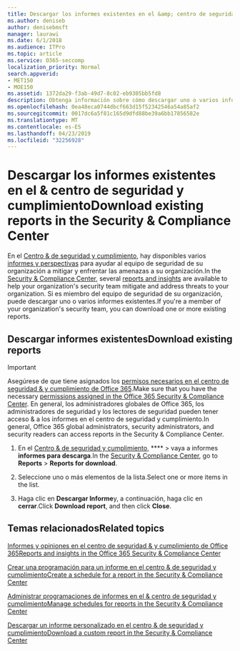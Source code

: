 ```yaml
---
title: Descargar los informes existentes en el &amp; centro de seguridad y cumplimiento
ms.author: deniseb
author: denisebmsft
manager: laurawi
ms.date: 6/1/2018
ms.audience: ITPro
ms.topic: article
ms.service: O365-seccomp
localization_priority: Normal
search.appverid:
- MET150
- MOE150
ms.assetid: 1372da29-f3ab-49d7-8c02-eb9305bb5fd8
description: Obtenga información sobre cómo descargar uno o varios informes existentes en el &amp; centro de seguridad y cumplimiento.
ms.openlocfilehash: 0ea48eca0744dbcf663d15f52342546a54a85af2
ms.sourcegitcommit: 0017dc6a5f81c165d9dfd88be39a6bb17856582e
ms.translationtype: MT
ms.contentlocale: es-ES
ms.lasthandoff: 04/23/2019
ms.locfileid: "32256928"
---
```

# <a name="download-existing-reports-in-the-security-amp-compliance-center"></a><span data-ttu-id="aef68-103">Descargar los informes existentes en el &amp; centro de seguridad y cumplimiento</span><span class="sxs-lookup"><span data-stu-id="aef68-103">Download existing reports in the Security &amp; Compliance Center</span></span>

<span data-ttu-id="aef68-104">En el [Centro &amp; de seguridad y cumplimiento](https://protection.office.com), hay disponibles varios [informes y perspectivas](reports-and-insights-in-security-and-compliance.md) para ayudar al equipo de seguridad de su organización a mitigar y enfrentar las amenazas a su organización.</span><span class="sxs-lookup"><span data-stu-id="aef68-104">In the [Security &amp; Compliance Center](https://protection.office.com), several [reports and insights](reports-and-insights-in-security-and-compliance.md) are available to help your organization's security team mitigate and address threats to your organization.</span></span> <span data-ttu-id="aef68-105">Si es miembro del equipo de seguridad de su organización, puede descargar uno o varios informes existentes.</span><span class="sxs-lookup"><span data-stu-id="aef68-105">If you're a member of your organization's security team, you can download one or more existing reports.</span></span> 
  
## <a name="download-existing-reports"></a><span data-ttu-id="aef68-106">Descargar informes existentes</span><span class="sxs-lookup"><span data-stu-id="aef68-106">Download existing reports</span></span>

> [!IMPORTANT]
> <span data-ttu-id="aef68-107">Asegúrese de que tiene asignados los [permisos necesarios en el centro de seguridad &amp; y cumplimiento de Office 365](permissions-in-the-security-and-compliance-center.md).</span><span class="sxs-lookup"><span data-stu-id="aef68-107">Make sure that you have the necessary [permissions assigned in the Office 365 Security &amp; Compliance Center](permissions-in-the-security-and-compliance-center.md).</span></span> <span data-ttu-id="aef68-108">En general, los administradores globales de Office 365, los administradores de seguridad y los lectores de seguridad pueden tener acceso &amp; a los informes en el centro de seguridad y cumplimiento.</span><span class="sxs-lookup"><span data-stu-id="aef68-108">In general, Office 365 global administrators, security administrators, and security readers can access reports in the Security &amp; Compliance Center.</span></span> 
  
1. <span data-ttu-id="aef68-109">En el [Centro &amp; de seguridad y cumplimiento](https://protection.office.com), \*\*\*\* \> vaya a informes **informes para descarga**.</span><span class="sxs-lookup"><span data-stu-id="aef68-109">In the [Security &amp; Compliance Center](https://protection.office.com), go to **Reports** \> **Reports for download**.</span></span>
    
2. <span data-ttu-id="aef68-110">Seleccione uno o más elementos de la lista.</span><span class="sxs-lookup"><span data-stu-id="aef68-110">Select one or more items in the list.</span></span>
    
3. <span data-ttu-id="aef68-111">Haga clic en **Descargar Informe**y, a continuación, haga clic en **cerrar**.</span><span class="sxs-lookup"><span data-stu-id="aef68-111">Click **Download report**, and then click **Close**.</span></span>
    
## <a name="related-topics"></a><span data-ttu-id="aef68-112">Temas relacionados</span><span class="sxs-lookup"><span data-stu-id="aef68-112">Related topics</span></span>

[<span data-ttu-id="aef68-113">Informes y opiniones en el centro de seguridad &amp; y cumplimiento de Office 365</span><span class="sxs-lookup"><span data-stu-id="aef68-113">Reports and insights in the Office 365 Security &amp; Compliance Center</span></span>](reports-and-insights-in-security-and-compliance.md)
  
[<span data-ttu-id="aef68-114">Crear una programación para un informe en el centro &amp; de seguridad y cumplimiento</span><span class="sxs-lookup"><span data-stu-id="aef68-114">Create a schedule for a report in the Security &amp; Compliance Center</span></span>](create-a-schedule-for-a-report.md)
  
[<span data-ttu-id="aef68-115">Administrar programaciones de informes en el &amp; centro de seguridad y cumplimiento</span><span class="sxs-lookup"><span data-stu-id="aef68-115">Manage schedules for reports in the Security &amp; Compliance Center</span></span>](manage-schedules-for-multiple-reports.md)
  
[<span data-ttu-id="aef68-116">Descargar un informe personalizado en el centro &amp; de seguridad y cumplimiento</span><span class="sxs-lookup"><span data-stu-id="aef68-116">Download a custom report in the Security &amp; Compliance Center</span></span>](set-up-and-download-a-custom-report.md)
  

